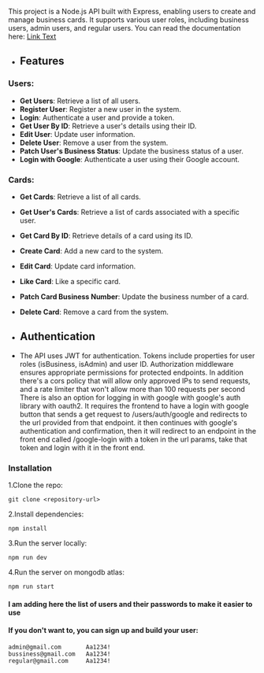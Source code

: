 This project is a Node.js API built with Express, enabling users to create and manage business cards. It supports various user roles, including business users, admin users, and regular users. You can read the documentation here:
  [Link Text](https://documenter.getpostman.com/view/29937654/2sA3XSBgyh)
- ## Features
### Users:
- **Get Users**: Retrieve a list of all users.
- **Register User**: Register a new user in the system.
- **Login**: Authenticate a user and provide a token.
- **Get User By ID**: Retrieve a user's details using their ID.
- **Edit User**: Update user information.
- **Delete User**: Remove a user from the system.
- **Patch User's Business Status**: Update the business status of a user.
- **Login with Google**: Authenticate a user using their Google account.

### Cards:
- **Get Cards**: Retrieve a list of all cards.
- **Get User's Cards**: Retrieve a list of cards associated with a specific user.
- **Get Card By ID**: Retrieve details of a card using its ID.
- **Create Card**: Add a new card to the system.
- **Edit Card**: Update card information.
- **Like Card**: Like a specific card.
- **Patch Card Business Number**: Update the business number of a card.
- **Delete Card**: Remove a card from the system.


- ## Authentication
- The API uses JWT for authentication. Tokens include properties for user roles (isBusiness, isAdmin) and user ID. Authorization middleware ensures appropriate permissions for protected endpoints.
In addition there's a cors policy that will allow only approved IPs to send requests, and a rate limiter that won't allow more than 100 requests per second
There is also an option for logging in with google with google's auth library with oauth2. It requires the frontend to have a login with google button that sends a get request to /users/auth/google and redirects to the url provided from that endpoint. it then continues with google's authentication and confirmation, then it will redirect to an endpoint in the front end called /google-login with a token in the url params, take that token and login with it in the front end.
 
### Installation
1.Clone the repo:
```
git clone <repository-url>
```
2.Install dependencies:
```
npm install
```
3.Run the server locally:
```
npm run dev
```
4.Run the server on mongodb atlas:
```
npm run start
```


#### I am adding here the list of users and their passwords to make it easier to use
#### If you don't want to, you can sign up and build your user:
```
admin@gmail.com       Aa1234!
bussiness@gmail.com   Aa1234!
regular@gmail.com     Aa1234!

```
